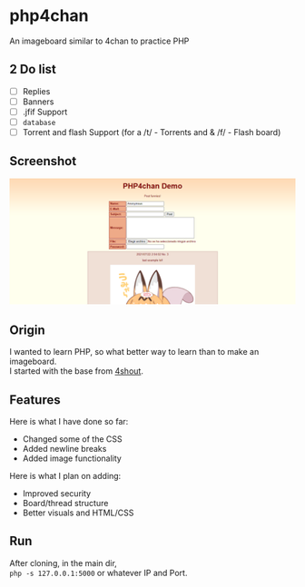 # php4chan
 An imageboard similar to 4chan to practice PHP 
 
 ## 2 Do list
 - [ ] Replies
 - [ ] Banners
 - [ ] .jfif Support
 - [ ]  ```database```
 - [ ]  Torrent and flash Support (for a /t/ - Torrents and & /f/ - Flash board)
 
 ## Screenshot
 ![image](https://raw.githubusercontent.com/Magallanesmapping321/php4chan/main/screenshit.PNG)


## Origin
 I wanted to learn PHP, so what better way to learn than to make an imageboard.\
 I started with the base from [4shout](https://github.com/getgle/4shout).

## Features
 Here is what I have done so far:
 * Changed some of the CSS
 * Added newline breaks
 * Added image functionality
 
 Here is what I plan on adding:
 * Improved security
 * Board/thread structure
 * Better visuals and HTML/CSS

## Run
 After cloning, in the main dir,\
 ```php -s 127.0.0.1:5000``` or whatever IP and Port.

